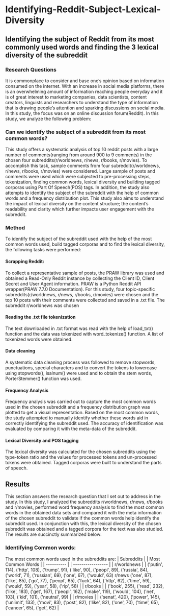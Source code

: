# Identifying-Reddit-Subject-Lexical-Diversity

## Identifying the subject of Reddit from its most commonly used words and finding the 3 lexical diversity of the subreddit
### Research Questions
It is commonplace to consider and base one’s opinion based on information consumed on the
internet. With an increase in social media platforms, there is an overwhelming amount of information
reaching people everyday and it is of great interest to marketing companies, data scientists, content
creators, linguists and researchers to understand the type of information that is drawing people’s attention
and sparking discussions on social media.
In this study, the focus was on an online discussion forum(Reddit). In this study, we analyze the
following problem:
### Can we identify the subject of a subreddit from its most common words? 
This study offers a systematic analysis of top 10 reddit posts with a large number of comments(ranging from around 900 to 9
comments) in the chosen four subreddits(r/worldnews, r/news, r/books, r/movies). To accomplish this task,
sample comments from four subreddit(r/worldnews, r/news, r/books, r/movies) were considered. Large
sample of posts and comments were used which were subjected to pre-processing steps, tokenization,
finding common words, lexical diversity and building tagged corporas using Part Of Speech(POS) tags. In
addition, the study also attempts to identify the subject of the subreddit with the help of common words and
a frequency distribution plot.
This study also aims to understand the impact of lexical diversity on the content structure; the
content’s readability and clarity which further impacts user engagement with the subreddit.
### Method
To identify the subject of the subreddit used with the help of the most common words used, build
tagged corporas and to find the lexical diversity, the following tasks were performed:
#### Scrapping Reddit:
To collect a representative sample of posts, the PRAW library was used and obtained a Read-Only
Reddit instance by collecting the Client ID, Client Secret and User Agent information. PRAW is a Python
Reddit API wrapper(PRAW 7.7.0 Documentation). For this study, four topic-specific
subreddits(r/worldnews, r/news, r/books, r/movies) were chosen and the top 10 posts with their comments
were collected and saved in a .txt file. The subreddit r/worldnews was chosen
#### Reading the .txt file tokenization
The text downloaded in .txt format was read with the help of load_txt() function and the data was
tokenized with word_tokenize() function. A list of tokenized words were obtained.
#### Data cleaning
A systematic data cleaning process was followed to remove stopwords, punctuations, special
characters and to convert the tokens to lowercase using stopwords(), isalnum() were used and to obtain the
stem words, PorterStemmer() function was used.
#### Frequency Analysis
Frequency analysis was carried out to capture the most common words used in the chosen subreddit
and a frequency distribution graph was plotted to get a visual representation. Based on the most common
words, the study attempted to manually identify whether these words aid in correctly identifying the
subreddit used. The accuracy of identification was evaluated by comparing it with the meta-data of the
subreddit.
#### Lexical Diversity and POS tagging
The lexical diversity was calculated for the chosen subreddits using the type-token ratio and the
values for processed tokens and un-processed tokens were obtained. Tagged corporas were built to
understand the parts of speech.
## Results
This section answers the research question that I set out to address in the study.
In this study, I analyzed the subreddits r/worldnews, r/news, r/books and r/movies, performed word
frequency analysis to find the most common words in the obtained data sets and compared it with the meta
information of the chosen subreddit to validate if the common words help identify the subreddit used. In
conjunction with this, the lexical diversity of the chosen subreddit was obtained and a tagged corpora for
the text was also studied. The results are succinctly summarized below:

### Identifying Common words:
The most common words used in the subreddits are:
| Subreddits | | Most Common Words |
| ---------- | | ----------------- |
| r/worldnews | | ('putin', 114), ('http', 108), ('trump', 91), ('like', 90),
('peopl', 89), ('russia', 84), ('world', 71), ('russian',
69), ('one', 67), ('would', 63)
r/news ('one', 87), ('like', 85), ('go', 77), ('peopl', 65),
('fuck', 64), ('http', 62), ('time', 59), ('would', 59),
('year', 58), ('rip', 58) |
| r/books | | ('book', 255), ('read', 232), ('like', 183), ('get', 167),
('peopl', 162), ('make', 119), ('would', 104), ('net',
103), ('kid', 101), ('neutral', 99) |
| r/movies | | ('senat', 420), ('power', 145), ('unlimit', 133),
('movi', 83), ('post', 82), ('like', 82), ('one', 70),
('time', 65), ('cancer', 65), ('get', 62) |
